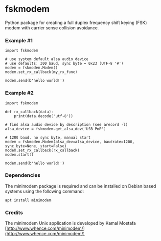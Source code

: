 # fskmodem
Python package for creating a full duplex frequency shift keying (FSK) modem with carrier sense collision avoidance.

### Example #1
```
import fskmodem

# use system default alsa audio device
# use defaults: 300 baud, sync byte = 0x23 (UTF-8 '#')
modem = fskmodem.Modem()
modem.set_rx_callback(my_rx_func)

modem.send(b'hello world!')
```

### Example #2
```
import fskmodem

def rx_callback(data):
    print(data.decode('utf-8'))

# find alsa audio device by description (see arecord -l)
alsa_device = fskmodem.get_alsa_dev('USB PnP')

# 1200 baud, no sync byte, manual start
modem = fskmodem.Modem(alsa_dev=alsa_device, baudrate=1200, sync_byte=None, start=False)
modem.set_rx_callback(rx_callback)
modem.start()

modem.send(b'hello world!')
```

### Dependencies
The minimodem package is required and can be installed on Debian based systems using the following command:
```
apt install minimodem
```

### Credits

The minimodem Unix application is developed by Kamal Mostafa
[http://www.whence.com/minimodem/](http://www.whence.com/minimodem/)
